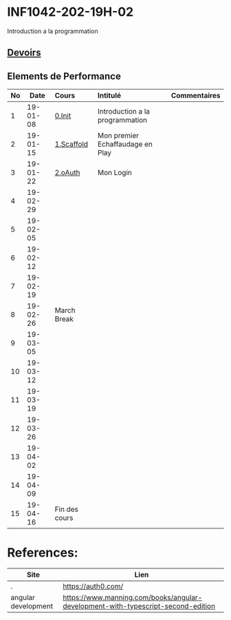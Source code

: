 # INF1042-202-19H-02

Introduction a la programmation

## [Devoirs](Devoirs)

## Elements de Performance

|No| Date   | Cours                   | Intitulé                                |  Commentaires    |
|--|--------|:------------------------|:----------------------------------------|:-----------------|
| 1|19-01-08|[0.Init](0.Init)         | Introduction a la programmation         |                  |
| 2|19-01-15|[1.Scaffold](1.Scaffold) | Mon premier Echaffaudage en Play        |                  |
| 3|19-01-22|[2.oAuth](2.oAuth)       | Mon Login                               |                  |
| 4|19-02-29|                         |                                         |                  |
| 5|19-02-05|                         |                                         |                  |
| 6|19-02-12|                         |                                         |                  |
| 7|19-02-19|                         |                                         |                  |
| 8|19-02-26| March Break             |                                         |                  |
| 9|19-03-05|                         |                                         |                  |
|10|19-03-12|                         |                                         |                  |
|11|19-03-19|                         |                                         |                  |
|12|19-03-26|                         |                                         |                  |
|13|19-04-02|                         |                                         |                  |
|14|19-04-09|                         |                                         |                  |
|15|19-04-16| Fin des cours           |                                         |                  |

# References:

|Site                            | Lien                |
|--------------------------------|---------------------|
| .                              | https://auth0.com/  |
| angular development            | https://www.manning.com/books/angular-development-with-typescript-second-edition  |



